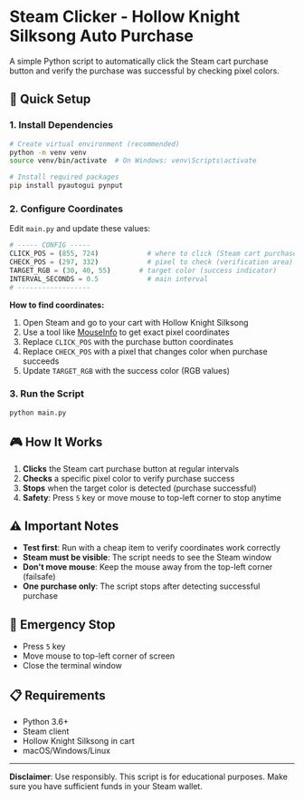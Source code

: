 # Steam Clicker - Hollow Knight Silksong Auto Purchase

A simple Python script to automatically click the Steam cart purchase button and verify the purchase was successful by checking pixel colors.

## 🚀 Quick Setup

### 1. Install Dependencies
```bash
# Create virtual environment (recommended)
python -m venv venv
source venv/bin/activate  # On Windows: venv\Scripts\activate

# Install required packages
pip install pyautogui pynput
```

### 2. Configure Coordinates

Edit `main.py` and update these values:

```python
# ----- CONFIG -----
CLICK_POS = (855, 724)            # where to click (Steam cart purchase button)
CHECK_POS = (297, 332)            # pixel to check (verification area)
TARGET_RGB = (30, 40, 55)       # target color (success indicator)
INTERVAL_SECONDS = 0.5            # main interval
# ------------------
```

**How to find coordinates:**
1. Open Steam and go to your cart with Hollow Knight Silksong
2. Use a tool like [MouseInfo](https://automatetheboringstuff.com/chapter18/) to get exact pixel coordinates
3. Replace `CLICK_POS` with the purchase button coordinates
4. Replace `CHECK_POS` with a pixel that changes color when purchase succeeds
5. Update `TARGET_RGB` with the success color (RGB values)

### 3. Run the Script
```bash
python main.py
```

## 🎮 How It Works

1. **Clicks** the Steam cart purchase button at regular intervals
2. **Checks** a specific pixel color to verify purchase success
3. **Stops** when the target color is detected (purchase successful)
4. **Safety**: Press `5` key or move mouse to top-left corner to stop anytime

## ⚠️ Important Notes

- **Test first**: Run with a cheap item to verify coordinates work correctly
- **Steam must be visible**: The script needs to see the Steam window
- **Don't move mouse**: Keep the mouse away from the top-left corner (failsafe)
- **One purchase only**: The script stops after detecting successful purchase

## 🛑 Emergency Stop

- Press `5` key
- Move mouse to top-left corner of screen
- Close the terminal window

## 📋 Requirements

- Python 3.6+
- Steam client
- Hollow Knight Silksong in cart
- macOS/Windows/Linux

---

**Disclaimer**: Use responsibly. This script is for educational purposes. Make sure you have sufficient funds in your Steam wallet.

